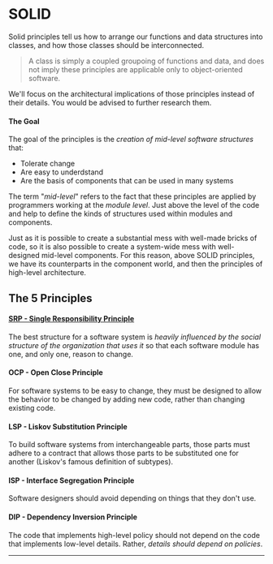 # SOLID

Solid principles tell us how to arrange our functions and data structures into classes, and how those classes should be interconnected.

> A  class is simply a coupled groupoing of functions and data, and does not imply these principles are applicable only to object-oriented software.

We'll focus on the architectural implications of those principles instead of their details. You would be advised to further research them.

#### The Goal

The goal of the principles is the _creation of mid-level software structures_ that:

* Tolerate change
* Are easy to underdstand
* Are the basis of components that can be used in many systems

The term "_mid-level_" refers to the fact that these principles are applied by programmers working at the _module level_. Just above the level of the code and help to define the kinds of structures used within modules and components.

Just as it is possible to create a substantial mess with well-made bricks of code, so it is also possible to create a system-wide mess with well-designed mid-level components. For this reason, above SOLID principles, we have its counterparts in the component world, and then the principles of high-level architecture.

## The 5 Principles

#### [SRP - Single Responsibility Principle](./SRP.md)

The best structure for a software system is _heavily influenced by the social structure of the organization that uses it_ so that each software module has one, and only one, reason to change.

#### OCP - Open Close Principle

For software systems to be easy to change, they must be designed to allow the behavior to be changed by adding new code, rather than changing existing code.

#### LSP - Liskov Substitution Principle

To build software systems from interchangeable parts, those parts must adhere to a contract that allows those parts to be substituted one for another (Liskov's famous definition of subtypes).

#### ISP - Interface Segregation Principle

Software designers should avoid depending on things that they don't use.

#### DIP - Dependency Inversion Principle

The code that implements high-level policy should not depend on the code that implements low-level details. Rather, _details should depend on policies_.

---
